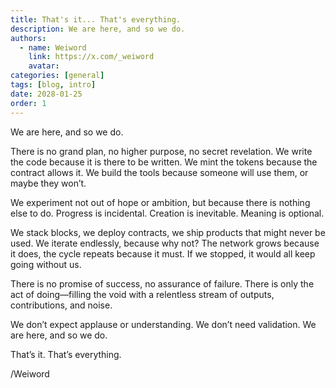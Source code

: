 ```yaml
---
title: That's it... That's everything.
description: We are here, and so we do.
authors:
  - name: Weiword
    link: https://x.com/_weiword
    avatar:
categories: [general]
tags: [blog, intro]
date: 2028-01-25 
order: 1
---
```


We are here, and so we do.

There is no grand plan, no higher purpose, no secret revelation. We write the code because it is there to be written. We mint the tokens because the contract allows it. We build the tools because someone will use them, or maybe they won’t.

We experiment not out of hope or ambition, but because there is nothing else to do. Progress is incidental. Creation is inevitable. Meaning is optional.

We stack blocks, we deploy contracts, we ship products that might never be used. We iterate endlessly, because why not? The network grows because it does, the cycle repeats because it must. If we stopped, it would all keep going without us.

There is no promise of success, no assurance of failure. There is only the act of doing—filling the void with a relentless stream of outputs, contributions, and noise.

We don’t expect applause or understanding. We don’t need validation. We are here, and so we do.

That’s it. That’s everything.

/Weiword
